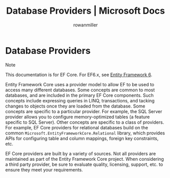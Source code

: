 ﻿---
title: Database Providers | Microsoft Docs
author: rowanmiller
ms.author: rowmil

ms.date: 10/27/2016

ms.assetid: 14fffb6c-a687-4881-a094-af4a1359a296
ms.technology: entity-framework-core
 
uid: core/providers/index
---
# Database Providers

> [!NOTE]
> This documentation is for EF Core. For EF6.x, see [Entity Framework 6](../../ef6/index.md).

Entity Framework Core uses a provider model to allow EF to be used to access many different databases. Some concepts are common to most databases, and are included in the primary EF Core components. Such concepts include expressing queries in LINQ, transactions, and tacking changes to objects once they are loaded from the database. Some concepts are specific to a particular provider. For example, the SQL Server provider allows you to configure memory-optimized tables (a feature specific to SQL Server). Other concepts are specific to a class of providers. For example, EF Core providers for relational databases build on the common `Microsoft.EntityFrameworkCore.Relational` library, which provides APIs for configuring table and column mappings, foreign key constraints, etc.

EF Core providers are built by a variety of sources. Not all providers are maintained as part of the Entity Framework Core project. When considering a third party provider, be sure to evaluate quality, licensing, support, etc. to ensure they meet your requirements.
